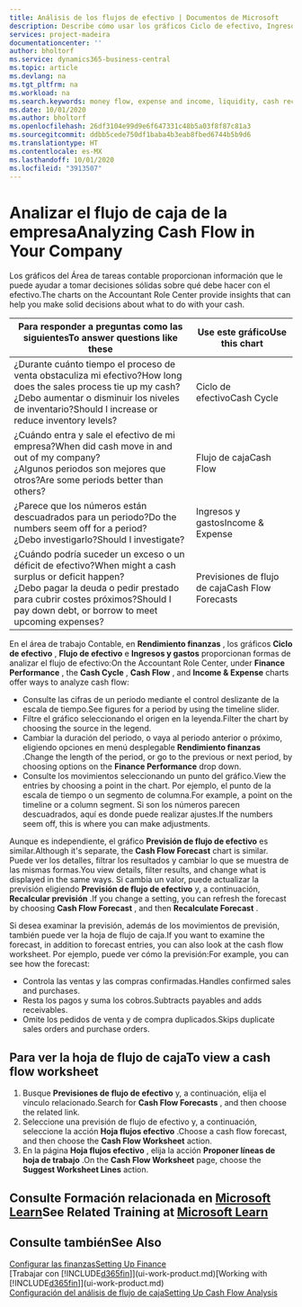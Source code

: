 ```yaml
---
title: Análisis de los flujos de efectivo | Documentos de Microsoft
description: Describe cómo usar los gráficos Ciclo de efectivo, Ingresos y gastos, Flujo de efectivo y Previsión de flujo de efectivo para analizar el flujo de dinero de entrada y salida pasado y futuro de su empresa.
services: project-madeira
documentationcenter: ''
author: bholtorf
ms.service: dynamics365-business-central
ms.topic: article
ms.devlang: na
ms.tgt_pltfrm: na
ms.workload: na
ms.search.keywords: money flow, expense and income, liquidity, cash receipts minus cash payments, Cartera
ms.date: 10/01/2020
ms.author: bholtorf
ms.openlocfilehash: 26df3104e99d9e6f647331c48b5a03f8f87c81a3
ms.sourcegitcommit: ddbb5cede750df1baba4b3eab8fbed6744b5b9d6
ms.translationtype: HT
ms.contentlocale: es-MX
ms.lasthandoff: 10/01/2020
ms.locfileid: "3913507"
---
```

# <a name="analyzing-cash-flow-in-your-company"></a><span data-ttu-id="a1ef0-103">Analizar el flujo de caja de la empresa</span><span class="sxs-lookup"><span data-stu-id="a1ef0-103">Analyzing Cash Flow in Your Company</span></span>
<span data-ttu-id="a1ef0-104">Los gráficos del Área de tareas contable proporcionan información que le puede ayudar a tomar decisiones sólidas sobre qué debe hacer con el efectivo.</span><span class="sxs-lookup"><span data-stu-id="a1ef0-104">The charts on the Accountant Role Center provide insights that can help you make solid decisions about what to do with your cash.</span></span>  

| <span data-ttu-id="a1ef0-105">Para responder a preguntas como las siguientes</span><span class="sxs-lookup"><span data-stu-id="a1ef0-105">To answer questions like these</span></span> | <span data-ttu-id="a1ef0-106">Use este gráfico</span><span class="sxs-lookup"><span data-stu-id="a1ef0-106">Use this chart</span></span> |
| --- | --- |
| <span data-ttu-id="a1ef0-107">¿Durante cuánto tiempo el proceso de venta obstaculiza mi efectivo?</span><span class="sxs-lookup"><span data-stu-id="a1ef0-107">How long does the sales process tie up my cash?</span></span></br> <span data-ttu-id="a1ef0-108">¿Debo aumentar o disminuir los niveles de inventario?</span><span class="sxs-lookup"><span data-stu-id="a1ef0-108">Should I increase or reduce inventory levels?</span></span> |<span data-ttu-id="a1ef0-109">Ciclo de efectivo</span><span class="sxs-lookup"><span data-stu-id="a1ef0-109">Cash Cycle</span></span> |
| <span data-ttu-id="a1ef0-110">¿Cuándo entra y sale el efectivo de mi empresa?</span><span class="sxs-lookup"><span data-stu-id="a1ef0-110">When did cash move in and out of my company?</span></span></br> <span data-ttu-id="a1ef0-111">¿Algunos periodos son mejores que otros?</span><span class="sxs-lookup"><span data-stu-id="a1ef0-111">Are some periods better than others?</span></span> |<span data-ttu-id="a1ef0-112">Flujo de caja</span><span class="sxs-lookup"><span data-stu-id="a1ef0-112">Cash Flow</span></span> |
| <span data-ttu-id="a1ef0-113">¿Parece que los números están descuadrados para un periodo?</span><span class="sxs-lookup"><span data-stu-id="a1ef0-113">Do the numbers seem off for a period?</span></span></br> <span data-ttu-id="a1ef0-114">¿Debo investigarlo?</span><span class="sxs-lookup"><span data-stu-id="a1ef0-114">Should I investigate?</span></span> |<span data-ttu-id="a1ef0-115">Ingresos y gastos</span><span class="sxs-lookup"><span data-stu-id="a1ef0-115">Income & Expense</span></span> |
| <span data-ttu-id="a1ef0-116">¿Cuándo podría suceder un exceso o un déficit de efectivo?</span><span class="sxs-lookup"><span data-stu-id="a1ef0-116">When might a cash surplus or deficit happen?</span></span></br> <span data-ttu-id="a1ef0-117">¿Debo pagar la deuda o pedir prestado para cubrir costes próximos?</span><span class="sxs-lookup"><span data-stu-id="a1ef0-117">Should I pay down debt, or borrow to meet upcoming expenses?</span></span> |<span data-ttu-id="a1ef0-118">Previsiones de flujo de caja</span><span class="sxs-lookup"><span data-stu-id="a1ef0-118">Cash Flow Forecasts</span></span> |

<span data-ttu-id="a1ef0-119">En el área de trabajo Contable, en **Rendimiento finanzas** , los gráficos **Ciclo de efectivo** , **Flujo de efectivo** e **Ingresos y gastos** proporcionan formas de analizar el flujo de efectivo:</span><span class="sxs-lookup"><span data-stu-id="a1ef0-119">On the Accountant Role Center, under **Finance Performance** , the **Cash Cycle** , **Cash Flow** , and **Income & Expense** charts offer ways to analyze cash flow:</span></span>  

* <span data-ttu-id="a1ef0-120">Consulte las cifras de un periodo mediante el control deslizante de la escala de tiempo.</span><span class="sxs-lookup"><span data-stu-id="a1ef0-120">See figures for a period by using the timeline slider.</span></span>  
* <span data-ttu-id="a1ef0-121">Filtre el gráfico seleccionando el origen en la leyenda.</span><span class="sxs-lookup"><span data-stu-id="a1ef0-121">Filter the chart by choosing the source in the legend.</span></span>  
* <span data-ttu-id="a1ef0-122">Cambiar la duración del periodo, o vaya al periodo anterior o próximo, eligiendo opciones en menú desplegable **Rendimiento finanzas** .</span><span class="sxs-lookup"><span data-stu-id="a1ef0-122">Change the length of the period, or go to the previous or next period, by choosing options on the **Finance Performance** drop down.</span></span>  
* <span data-ttu-id="a1ef0-123">Consulte los movimientos seleccionando un punto del gráfico.</span><span class="sxs-lookup"><span data-stu-id="a1ef0-123">View the entries by choosing a point in the chart.</span></span> <span data-ttu-id="a1ef0-124">Por ejemplo, el punto de la escala de tiempo o un segmento de columna.</span><span class="sxs-lookup"><span data-stu-id="a1ef0-124">For example, a point on the timeline or a column segment.</span></span> <span data-ttu-id="a1ef0-125">Si son los números parecen descuadrados, aquí es donde puede realizar ajustes.</span><span class="sxs-lookup"><span data-stu-id="a1ef0-125">If the numbers seem off, this is where you can make adjustments.</span></span>  

<span data-ttu-id="a1ef0-126">Aunque es independiente, el gráfico **Previsión de flujo de efectivo** es similar.</span><span class="sxs-lookup"><span data-stu-id="a1ef0-126">Although it's separate, the **Cash Flow Forecast** chart is similar.</span></span> <span data-ttu-id="a1ef0-127">Puede ver los detalles, filtrar los resultados y cambiar lo que se muestra de las mismas formas.</span><span class="sxs-lookup"><span data-stu-id="a1ef0-127">You view details, filter results, and change what is displayed in the same ways.</span></span> <span data-ttu-id="a1ef0-128">Si cambia un valor, puede actualizar la previsión eligiendo **Previsión de flujo de efectivo** y, a continuación, **Recalcular previsión** .</span><span class="sxs-lookup"><span data-stu-id="a1ef0-128">If you change a setting, you can refresh the forecast by choosing **Cash Flow Forecast** , and then **Recalculate Forecast** .</span></span>

<span data-ttu-id="a1ef0-129">Si desea examinar la previsión, además de los movimientos de previsión, también puede ver la hoja de flujo de caja.</span><span class="sxs-lookup"><span data-stu-id="a1ef0-129">If you want to examine the forecast, in addition to forecast entries, you can also look at the cash flow worksheet.</span></span> <span data-ttu-id="a1ef0-130">Por ejemplo, puede ver cómo la previsión:</span><span class="sxs-lookup"><span data-stu-id="a1ef0-130">For example, you can see how the forecast:</span></span>

* <span data-ttu-id="a1ef0-131">Controla las ventas y las compras confirmadas.</span><span class="sxs-lookup"><span data-stu-id="a1ef0-131">Handles confirmed sales and purchases.</span></span>  
* <span data-ttu-id="a1ef0-132">Resta los pagos y suma los cobros.</span><span class="sxs-lookup"><span data-stu-id="a1ef0-132">Subtracts payables and adds receivables.</span></span>  
* <span data-ttu-id="a1ef0-133">Omite los pedidos de venta y de compra duplicados.</span><span class="sxs-lookup"><span data-stu-id="a1ef0-133">Skips duplicate sales orders and purchase orders.</span></span>  

## <a name="to-view-a-cash-flow-worksheet"></a><span data-ttu-id="a1ef0-134">Para ver la hoja de flujo de caja</span><span class="sxs-lookup"><span data-stu-id="a1ef0-134">To view a cash flow worksheet</span></span>
1. <span data-ttu-id="a1ef0-135">Busque **Previsiones de flujo de efectivo** y, a continuación, elija el vínculo relacionado.</span><span class="sxs-lookup"><span data-stu-id="a1ef0-135">Search for **Cash Flow Forecasts** , and then choose the related link.</span></span>  
2. <span data-ttu-id="a1ef0-136">Seleccione una previsión de flujo de efectivo y, a continuación, seleccione la acción **Hoja flujos efectivo** .</span><span class="sxs-lookup"><span data-stu-id="a1ef0-136">Choose a cash flow forecast, and then choose the **Cash Flow Worksheet** action.</span></span>  
3. <span data-ttu-id="a1ef0-137">En la página **Hoja flujos efectivo** , elija la acción **Proponer líneas de hoja de trabajo** .</span><span class="sxs-lookup"><span data-stu-id="a1ef0-137">On the **Cash Flow Worksheet** page, choose the **Suggest Worksheet Lines** action.</span></span>  

## <a name="see-related-training-at-microsoft-learn"></a><span data-ttu-id="a1ef0-138">Consulte Formación relacionada en [Microsoft Learn](/learn/modules/forecast-cash-flow-dynamics-365-business-central/index)</span><span class="sxs-lookup"><span data-stu-id="a1ef0-138">See Related Training at [Microsoft Learn](/learn/modules/forecast-cash-flow-dynamics-365-business-central/index)</span></span>

## <a name="see-also"></a><span data-ttu-id="a1ef0-139">Consulte también</span><span class="sxs-lookup"><span data-stu-id="a1ef0-139">See Also</span></span>
[<span data-ttu-id="a1ef0-140">Configurar las finanzas</span><span class="sxs-lookup"><span data-stu-id="a1ef0-140">Setting Up Finance</span></span>](finance-setup-finance.md)  
<span data-ttu-id="a1ef0-141">[Trabajar con [!INCLUDE[d365fin](includes/d365fin_md.md)]](ui-work-product.md)</span><span class="sxs-lookup"><span data-stu-id="a1ef0-141">[Working with [!INCLUDE[d365fin](includes/d365fin_md.md)]](ui-work-product.md)</span></span>  
[<span data-ttu-id="a1ef0-142">Configuración del análisis de flujo de caja</span><span class="sxs-lookup"><span data-stu-id="a1ef0-142">Setting Up Cash Flow Analysis</span></span>](finance-setup-cash-flow-analyses.md)  
